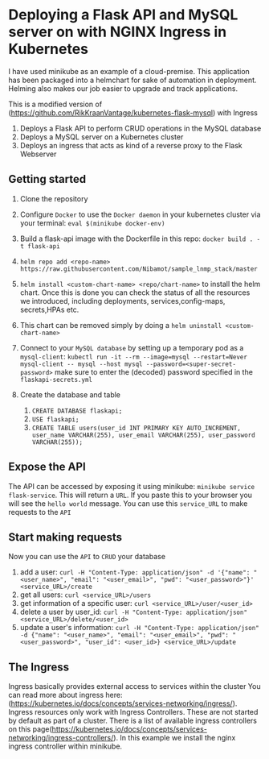 # Deploying a Flask API and MySQL server on with NGINX Ingress in Kubernetes

I have used minikube as an example of a cloud-premise. This application has been packaged into a helmchart for sake of automation in deployment. Helming also makes our job easier to upgrade and track applications.

This is a modified version of (https://github.com/RikKraanVantage/kubernetes-flask-mysql) with Ingress

1. Deploys a Flask API to perform CRUD operations in the MySQL database
2. Deploys a MySQL server on a Kubernetes cluster
3. Deploys an ingress that acts as kind of a reverse proxy to the Flask Webserver


## Getting started
1. Clone the repository
2. Configure `Docker` to use the `Docker daemon` in your kubernetes cluster via your terminal: `eval $(minikube docker-env)`
3. Build a flask-api image with the Dockerfile in this repo: `docker build . -t flask-api`
1. `helm repo add <repo-name> https://raw.githubusercontent.com/Nibamot/sample_lnmp_stack/master`
2. `helm install <custom-chart-name> <repo/chart-name>` to install the helm chart. Once this is done you can check the status of all the resources we introduced, including deployments, services,config-maps, secrets,HPAs etc.
3. This chart can be removed simply by doing a `helm uninstall <custom-chart-name>`



1. Connect to your `MySQL database` by setting up a temporary pod as a `mysql-client`: 
   `kubectl run -it --rm --image=mysql --restart=Never mysql-client -- mysql --host mysql --password=<super-secret-password>`
   make sure to enter the (decoded) password specified in the `flaskapi-secrets.yml`
2. Create the database and table
   1. `CREATE DATABASE flaskapi;`
    2. `USE flaskapi;`
    3. `CREATE TABLE users(user_id INT PRIMARY KEY AUTO_INCREMENT, user_name VARCHAR(255), user_email VARCHAR(255), user_password VARCHAR(255));`
    
## Expose the API
The API can be accessed by exposing it using minikube: `minikube service flask-service`. This will return a `URL`. If you paste this to your browser you will see the `hello world` message. You can use this `service_URL` to make requests to the `API`

## Start making requests
Now you can use the `API` to `CRUD` your database
1. add a user: `curl -H "Content-Type: application/json" -d '{"name": "<user_name>", "email": "<user_email>", "pwd": "<user_password>"}' <service_URL>/create`
2. get all users: `curl <service_URL>/users`
3. get information of a specific user: `curl <service_URL>/user/<user_id>`
4. delete a user by user_id: `curl -H "Content-Type: application/json" <service_URL>/delete/<user_id>`
5. update a user's information: `curl -H "Content-Type: application/json" -d {"name": "<user_name>", "email": "<user_email>", "pwd": "<user_password>", "user_id": <user_id>} <service_URL>/update`

## The Ingress 
Ingress basically provides external access to services within the cluster You can read more about ingress here:(https://kubernetes.io/docs/concepts/services-networking/ingress/). Ingress resources only work with Ingress Controllers. These are not started by default as part of a cluster. There is a list of available ingress controllers on this page(https://kubernetes.io/docs/concepts/services-networking/ingress-controllers/). In this example we install the nginx ingress controller within minikube.

